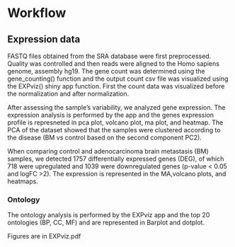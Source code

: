 # Workflow

## Expression data
FASTQ files obtained from the SRA database were first preprocessed. Quality was controlled and then reads were aligned to the Homo sapiens genome, assembly hg19. 
The gene count was determined using the gene_counting() function and the output count csv file was visualized using the EXPviz() shiny app function. First the count data was visualized before the normalization and after normalization. 

After assessing the sample’s variability, we analyzed gene expression. The expression analysis is performed by the app and the genes expression profile is represneted in pca plot, volcano plot, ma plot, and heatmap.
The  PCA of the dataset showed that the samples were clustered according to the disease (BM vs control based on the second component PC2).

When comparing control and adenocarcinoma brain metastasis (BM) samples, we detected 1757 differentially expressed genes (DEG), of which 718 were upregulated and 1039 were downregulated genes (p-value < 0.05 and logFC >2).
The expression is represented in the MA,volcano plots, and heatmaps.

### Ontology
The ontology analysis is performed by the EXPviz app and the top 20 ontologies (BP, CC, MF) and  are represented in Barplot and dotplot.

Figures are in EXPviz.pdf

